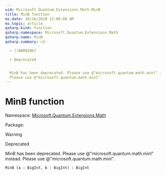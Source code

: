 ```yaml
---
uid: Microsoft.Quantum.Extensions.Math.MinB
title: MinB function
ms.date: 10/16/2020 12:00:00 AM
ms.topic: article
qsharp.kind: function
qsharp.namespace: Microsoft.Quantum.Extensions.Math
qsharp.name: MinB
qsharp.summary: >2-

  > [!WARNING]

  > Deprecated


  MinB has been deprecated. Please use @"microsoft.quantum.math.minl" instead.
  Please use @"microsoft.quantum.math.minl".
---
```


# MinB function

Namespace: [Microsoft.Quantum.Extensions.Math](xref:Microsoft.Quantum.Extensions.Math)

Package: [](https://nuget.org/packages/)


> [!WARNING]
> Deprecated
MinB has been deprecated. Please use @"microsoft.quantum.math.minl" instead.Please use @"microsoft.quantum.math.minl".

```Q#
MinB (a : BigInt, b : BigInt) : BigInt
```
